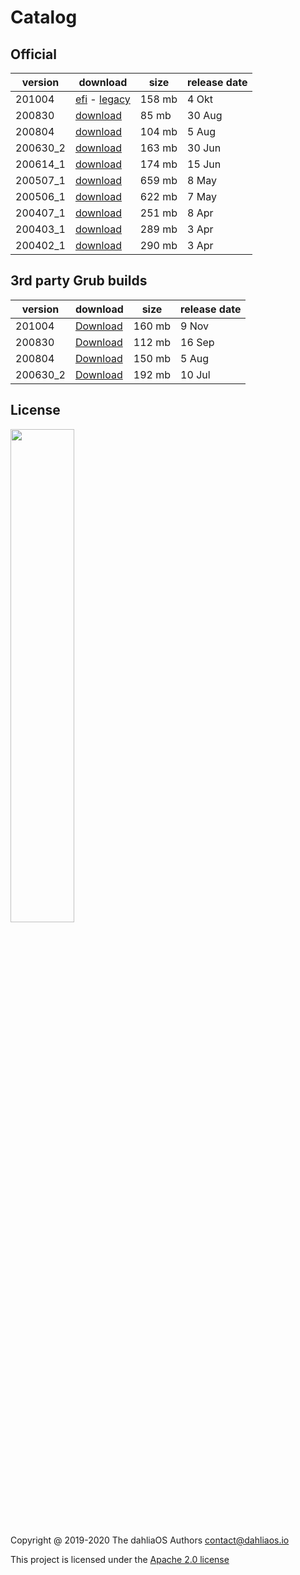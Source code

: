 # Catalog

## Official

| version         | download         | size      | release date      |      
| -----------  | -----------  | ----------- | ----------- |  
| 201004|[efi](https://github.com/dahlia-os/releases/releases/download/201004-x86_64/dahliaOS-201004-efi.zip) - [legacy](https://github.com/dahlia-os/releases/releases/download/201004-x86_64/dahliaOS-201004-legacy.iso)             |158 mb|4 Okt|  
| 200830|[download](https://github.com/dahlia-os/releases/releases/download/200830-x86_64/dahliaOS-200830.iso)|85 mb|30 Aug|  
| 200804|[download](https://github.com/dahlia-os/releases/releases/download/200804-x86_64/dahliaOS-200804.iso)|104 mb|5 Aug|  
| 200630_2|[download](https://github.com/dahlia-os/releases/releases/download/200630.1-x86_64/dahliaOS-200630_2.iso)|163 mb|30 Jun|  
| 200614_1|[download](https://github.com/dahlia-os/releases/releases/download/200614.1-x86_64/dahliaOS-200614r1.iso)|174 mb|15 Jun|  
| 200507_1|[download](https://github.com/dahlia-os/releases/releases/download/200507.1-x86_64/dahliaOS200507-1.iso)|659 mb|8 May|  
| 200506_1|[download](https://github.com/dahlia-os/releases/releases/download/200506.1-x86_64/dahliaOS200506-1.iso)|622 mb|7 May|  
| 200407_1|[download](https://github.com/dahlia-os/releases/releases/download/200407.1-x86_64/dahliaOS200407-1.iso)|251 mb|8 Apr|  
| 200403_1|[download](https://github.com/dahlia-os/releases/releases/download/200403.1-x86_64/dahliaOS200403-1.iso)|289 mb|3 Apr|  
| 200402_1|[download](https://github.com/dahlia-os/releases/releases/download/200402.1-x86_64/dahliaOS200402-1.iso)|290 mb|3 Apr|  

## 3rd party Grub builds

| version         | download         | size      | release date      |      
| -----------  | -----------  | ----------- | ----------- |  
|  201004|[Download](https://github.com/HexaOneOfficial/dahliaos/releases/download/201004/DahliaOS201004.iso)|160 mb |9 Nov|  
|  200830|[Download](https://github.com/HexaOneOfficial/dahliaos/releases/download/200830/DahliaOS200830.iso)|112 mb |16 Sep|  
|  200804|[Download](https://github.com/HexaOneOfficial/dahliaos/releases/download/200804/DahliaOS200804.iso)|150 mb |5 Aug|  
|  200630_2|[Download](https://github.com/HexaOneOfficial/dahliaos/releases/download/200630_2/DahliaOS200630_2.iso)|192 mb |10 Jul| 

## License

<p align="left">
  <img width="45%" src="https://github.com/dahlia-os/brand/blob/master/Logo%20SVGs/dahliaOS%20logo%20with%20text%20(drop%20shadow).svg"
</p>

Copyright @ 2019-2020 The dahliaOS Authors contact@dahliaos.io

This project is licensed under the [Apache 2.0 license](../../LICENSE)
